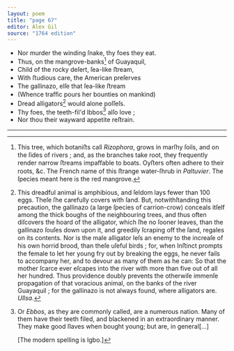 ```yaml
---
layout: poem
title: "page 67"
editor: Alex Gil
source: "1764 edition"
---
```



- Nor murder the winding ſnake, thy foes they eat.
- Thus, on the mangrove-banks[^f1] of Guayaquil,
- Child of the rocky deſert, ſea-like ﬅream,
- With ﬅudious care, the American preſerves
- The gallinazo, elſe that ſea-like ﬅream
- (Whence traﬀic pours her bounties on mankind)
- Dread alligators[^f2] would alone poſſeſs.
- Thy foes, the teeth-fil'd Ibbos[^f3] alſo love ;
- Nor thou their wayward appetite reﬅrain.

---

[^f1]: 
	This tree, which botaniﬅs call *Rizophora*, grows in marſhy ſoils, and on the ſides of rivers ; and, as the branches take root, they frequently render narrow ﬅreams impaﬀable to boats. Oyﬅers often adhere to their roots, &c.  The French name of this ﬅrange water-ſhrub in *Paltuvier*. The ſpecies meant here is the red mangrove.

[^f2]:
	This dreadful animal is amphibious, and ſeldom lays fewer than 100 eggs. Theſe ſhe carefully covers with ſand. But, notwithſtanding this precaution, the gallinazo (a large ſpecies of carrion-crow) conceals itſelf among the thick boughs of the neighbouring trees, and thus often diſcovers the hoard of the alligator, which ſhe no ſooner leaves, than the gallinazo ſouſes down upon it, and greedily ſcraping oﬀ the ſand, regales on its contents. Nor is the male alligator leſs an enemy to the increaſe of his own horrid brood, than theſe uſeful birds ; for, when Inﬅinct prompts the female to let her young fry out by breaking the eggs, he never fails to accompany her, and to devour as many of them as he can: So that the mother ſcarce ever eſcapes into the river with more than five out of all her hundred. Thus providence doubly prevents the otherwiſe immenſe propagation of that voracious animal, on the banks of the river Guayaquil ; for the gallinazo is not always found, where alligators are. *Ullsa*.

[^f3]:
	Or *Ebbos*, as they are commonly called, are a numerous nation. Many of them have their teeth filed, and blackened in an extraordinary manner. They make good ſlaves when bought young; but are, in general[...] 

	[The modern spelling is Igbo.]



